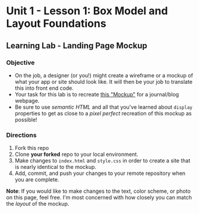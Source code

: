 # Unit 1 - Lesson 1: Box Model and Layout Foundations
## Learning Lab - Landing Page Mockup

### Objective 
* On the job, a designer (or you!) might create a wireframe or a mockup of what your app or site should look like. It will then be your job to translate this into front end code.
* Your task for this lab is to recreate [this "Mockup"](https://www.figma.com/proto/Vm0MzNYpiV6ihbQHOb1SCH/9.12.19-Code-a-long-1?scaling=min-zoom&node-id=1%3A3) for a journal/blog webpage.
* Be sure to use _semantic HTML_ and all that you've learned about `display` properties to get as close to a _pixel perfect_ recreation of this mockup as possible!

### Directions
1. Fork this repo
2. Clone **your forked** repo to your local environment.
3. Make changes to `index.html` and `style.css` in order to create a site that is nearly identical to the mockup.
4. Add, commit, and push your changes to your remote repository when you are complete.

**Note**: If you would like to make changes to the text, color scheme, or photo on this page, feel free. I'm most concerned with how closely you can match the _layout_ of the mockup.
